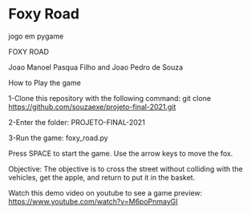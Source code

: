 # Foxy Road
jogo em pygame

FOXY ROAD

Joao Manoel Pasqua Filho and Joao Pedro de Souza 

How to Play the game

1-Clone this repository with the following command:
git clone https://github.com/souzaexe/projeto-final-2021.git

2-Enter the folder:
PROJETO-FINAL-2021

3-Run the game:
foxy_road.py

Press SPACE to start the game.
Use the arrow keys to move the fox.

Objective:
The objective is to cross the street without colliding with the vehicles, get the apple, and return to put it in the basket.

Watch this demo video on youtube to see a game preview:
https://www.youtube.com/watch?v=M6poPnmayGI